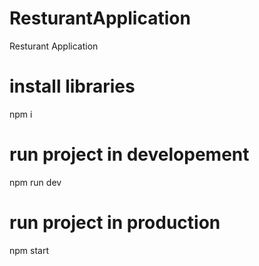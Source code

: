 # ResturantApplication
Resturant Application

# install libraries
npm i

# run project in developement
npm run dev

# run project in production
npm start
